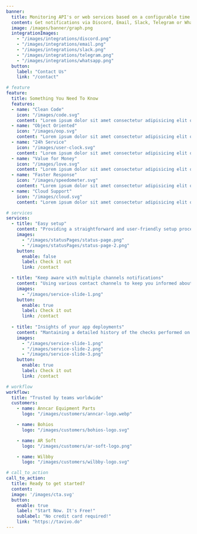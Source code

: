```yaml
---
banner:
  title: Monitoring API's or web services based on a configurable time interval
  content: Get notifications via Discord, Email, Slack, Telegram or WhatsApp.
  image: /images/banner/graph.png
  integrationImages:
    - "/images/integrations/discord.png"
    - "/images/integrations/email.png"
    - "/images/integrations/slack.png"
    - "/images/integrations/telegram.png"
    - "/images/integrations/whatsapp.png"
  button:
    label: "Contact Us"
    link: "/contact"

# feature
feature: 
  title: Something You Need To Know
  features:
  - name: "Clean Code"
    icon: "/images/code.svg"
    content: "Lorem ipsum dolor sit amet consectetur adipisicing elit quam nihil"
  - name: "Object Oriented"
    icon: "/images/oop.svg"
    content: "Lorem ipsum dolor sit amet consectetur adipisicing elit quam nihil"
  - name: "24h Service"
    icon: "/images/user-clock.svg"
    content: "Lorem ipsum dolor sit amet consectetur adipisicing elit quam nihil"
  - name: "Value for Money"
    icon: "/images/love.svg"
    content: "Lorem ipsum dolor sit amet consectetur adipisicing elit quam nihil"
  - name: "Faster Response"
    icon: "/images/speedometer.svg"
    content: "Lorem ipsum dolor sit amet consectetur adipisicing elit quam nihil"
  - name: "Cloud Support"
    icon: "/images/cloud.svg"
    content: "Lorem ipsum dolor sit amet consectetur adipisicing elit quam nihil"

# services
services:
  - title: "Easy setup"
    content: "Providing a straightforward and user-friendly setup process, allowing you to quickly configure and start monitoring your web services. The app offers a simple interface and step-by-step instructions, making it easy for anyone to get started."
    images:
      - "/images/statusPages/status-page.png"
      - "/images/statusPages/status-page-2.png"
    button:
      enable: false
      label: Check it out
      link: /contact

  - title: "Keep aware with multiple channels notifications"
    content: "Using various contact channels to keep you informed about the status of your web services. You can receive notifications via Discord, email, Slack, Telegram, and Whatsapp. This flexibility allows you to choose the communication channel that best suits your needs or integrate with your existing workflow."
    images: 
      - "/images/service-slide-1.png"
    button:
      enable: true
      label: Check it out
      link: /contact
  
  - title: "Insights of your app deployments"
    content: "Mantaining a detailed history of the checks performed on your web services. It records each check's result, whether it succeeded or failed, along with the timestamp. This check history provides valuable insights into the availability and performance of your services over time."
    images:
      - "/images/service-slide-1.png"
      - "/images/service-slide-2.png"
      - "/images/service-slide-3.png"
    button:
      enable: true
      label: Check it out
      link: /contact

# workflow
workflow: 
  title: "Trusted by teams worldwide"
  customers:
    - name: Anncar Equipment Parts
      logo: "/images/customers/anncar-logo.webp"

    - name: Bohios
      logo: "/images/customers/bohios-logo.svg"

    - name: AR Soft
      logo: "/images/customers/ar-soft-logo.png"

    - name: Wilbby
      logo: "/images/customers/wilbby-logo.svg"

# call_to_action
call_to_action:
  title: Ready to get started?
  content: 
  image: '/images/cta.svg'
  button:
    enable: true
    label: "Start Now. It's Free!"
    sublabel: "No credit card required!"
    link: "https://tavivo.do"
---
```

	